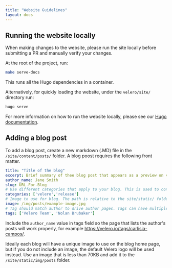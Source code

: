 ```yaml
---
title: "Website Guidelines"
layout: docs
---
```


## Running the website locally

When making changes to the website, please run the site locally before submitting a PR and manually verify your changes.

At the root of the project, run:

```bash
make serve-docs
```

This runs all the Hugo dependencies in a container.

Alternatively, for quickly loading the website, under the `velero/site/` directory run:

```bash
hugo serve
```

For more information on how to run the website locally, please see our [Hugo documentation](https://gohugo.io/getting-started/).

## Adding a blog post

To add a blog post, create a new markdown (.MD) file in the `/site/content/posts/` folder. A blog poost requires the following front matter.

```yaml
title: "Title of the blog"
excerpt: Brief summary of thee blog post that appears as a preview on velero.io/blogs
author_name: Jane Smith
slug: URL-For-Blog
# Use different categories that apply to your blog. This is used to connect related blogs on the site
categories: ['velero','release']
# Image to use for blog. The path is relative to the site/static/ folder
image: /img/posts/example-image.jpg
# Tag should match author to drive author pages. Tags can have multiple values.
tags: ['Velero Team', 'Nolan Brubaker']
```

Include the `author_name` value in tags field so the page that lists the author's posts will work properly, for example https://velero.io/tags/carlisia-campos/.

Ideally each blog will have a unique image to use on the blog home page, but if you do not include an image, the default Velero logo will be used instead. Use an image that is less than 70KB and add it to the `/site/static/img/posts` folder. 
